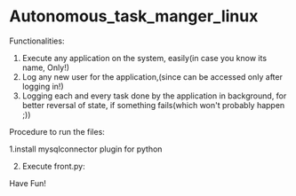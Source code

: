 # Autonomous_task_manger_linux
Functionalities:  
  1. Execute any application on the system, easily(in case you know its name, Only!)
  2. Log any new user for the application,(since can be accessed only after logging in!)
  3. Logging each and every task done by the application in background, for better reversal of state, if something fails(which won't probably happen ;))


Procedure to run the files:

  1.install mysqlconnector plugin for python

  2. Execute front.py: <python front.py>
  
  Have Fun!
  
